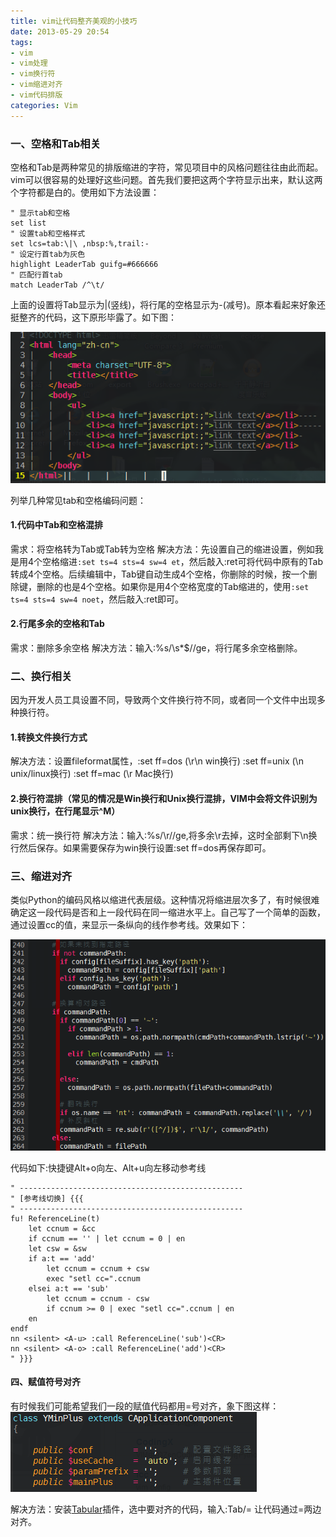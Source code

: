 ```yaml
---
title: vim让代码整齐美观的小技巧
date: 2013-05-29 20:54
tags:
- vim
- vim处理
- vim换行符
- vim缩进对齐
- vim代码排版
categories: Vim
---
```


### 一、空格和Tab相关

空格和Tab是两种常见的排版缩进的字符，常见项目中的风格问题往往由此而起。vim可以很容易的处理好这些问题。首先我们要把这两个字符显示出来，默认这两个字符都是白的。使用如下方法设置：

```vimL
" 显示tab和空格
set list
" 设置tab和空格样式
set lcs=tab:\|\ ,nbsp:%,trail:-
" 设定行首tab为灰色
highlight LeaderTab guifg=#666666
" 匹配行首tab
match LeaderTab /^\t/
```

上面的设置将Tab显示为|(竖线)，将行尾的空格显示为-(减号)。原本看起来好象还挺整齐的代码，这下原形毕露了。如下图：

![](/img/201305/2013-05-29_195844.png)

列举几种常见tab和空格编码问题：
#### 1.代码中Tab和空格混排
需求：将空格转为Tab或Tab转为空格
解决方法：先设置自己的缩进设置，例如我是用4个空格缩进`:set ts=4 sts=4 sw=4 et`，然后敲入:ret可将代码中原有的Tab转成4个空格。后续编辑中，Tab键自动生成4个空格，你删除的时候，按一个删除键，删除的也是4个空格。如果你是用4个空格宽度的Tab缩进的，使用`:set ts=4 sts=4 sw=4 noet`，然后敲入:ret即可。

#### 2.行尾多余的空格和Tab
需求：删除多余空格
解决方法：输入:%s/\s*$//ge，将行尾多余空格删除。

### 二、换行相关

因为开发人员工具设置不同，导致两个文件换行符不同，或者同一个文件中出现多种换行符。
#### 1.转换文件换行方式
解决方法：设置fileformat属性，:set ff=dos (\r\n win换行) :set ff=unix (\n unix/linux换行) :set ff=mac (\r Mac换行)

#### 2.换行符混排（常见的情况是Win换行和Unix换行混排，VIM中会将文件识别为unix换行，在行尾显示^M）
需求：统一换行符
解决方法：输入:%s/\r//ge,将多余\r去掉，这时全部剩下\n换行然后保存。如果需要保存为win换行设置:set ff=dos再保存即可。

### 三、缩进对齐

类似Python的编码风格以缩进代表层级。这种情况将缩进层次多了，有时候很难确定这一段代码是否和上一段代码在同一缩进水平上。自己写了一个简单的函数，通过设置cc的值，来显示一条纵向的线作参考线。效果如下：

![](/img/201305/2013-05-29_204052.png)

代码如下:快捷键Alt+o向左、Alt+u向左移动参考线

```vimL
" --------------------------------------------------
" [参考线切换] {{{
" --------------------------------------------------
fu! ReferenceLine(t)
    let ccnum = &cc
    if ccnum == '' | let ccnum = 0 | en
    let csw = &sw
    if a:t == 'add'
        let ccnum = ccnum + csw
        exec "setl cc=".ccnum
    elsei a:t == 'sub'
        let ccnum = ccnum - csw
        if ccnum >= 0 | exec "setl cc=".ccnum | en
    en
endf
nn <silent> <A-u> :call ReferenceLine('sub')<CR>
nn <silent> <A-o> :call ReferenceLine('add')<CR>
" }}}
```

#### 四、赋值符号对齐

有时候我们可能希望我们一段的赋值代码都用=号对齐，象下图这样：
![](/img/201305/2013-05-29_193449.png)

解决方法：安装[Tabular](http://www.vim.org/scripts/script.php?script_id=3464)插件，选中要对齐的代码，输入:Tab/= 让代码通过=两边对齐。